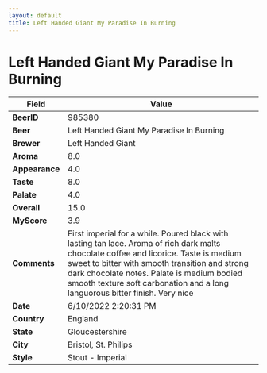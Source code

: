 ```yaml
---
layout: default
title: Left Handed Giant My Paradise In Burning
---
```


# Left Handed Giant My Paradise In Burning

| Field         | Value     |
|---------------|-----------|
| **BeerID** | 985380 |
| **Beer** | Left Handed Giant My Paradise In Burning |
| **Brewer** | Left Handed Giant |
| **Aroma** | 8.0 |
| **Appearance** | 4.0 |
| **Taste** | 8.0 |
| **Palate** | 4.0 |
| **Overall** | 15.0 |
| **MyScore** | 3.9 |
| **Comments** | First imperial for a while. Poured black with lasting tan lace. Aroma of rich dark malts chocolate coffee and licorice. Taste is medium sweet to bitter with smooth transition and strong dark chocolate notes. Palate is medium bodied smooth texture soft carbonation and a long languorous bitter finish. Very nice  |
| **Date** | 6/10/2022 2:20:31 PM |
| **Country** | England |
| **State** | Gloucestershire |
| **City** | Bristol, St. Philips |
| **Style** | Stout - Imperial |
